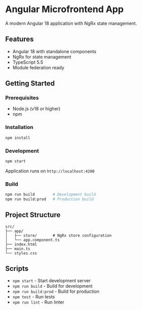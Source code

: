 # Angular Microfrontend App

A modern Angular 18 application with NgRx state management.

## Features

- Angular 18 with standalone components
- NgRx for state management
- TypeScript 5.5
- Module federation ready

## Getting Started

### Prerequisites

- Node.js (v18 or higher)
- npm

### Installation

```bash
npm install
```

### Development

```bash
npm start
```

Application runs on `http://localhost:4200`

### Build

```bash
npm run build        # Development build
npm run build:prod   # Production build
```

## Project Structure

```
src/
├── app/
│   ├── store/       # NgRx store configuration
│   └── app.component.ts
├── index.html
├── main.ts
└── styles.css
```

## Scripts

- `npm start` - Start development server
- `npm run build` - Build for development
- `npm run build:prod` - Build for production
- `npm test` - Run tests
- `npm run lint` - Run linter